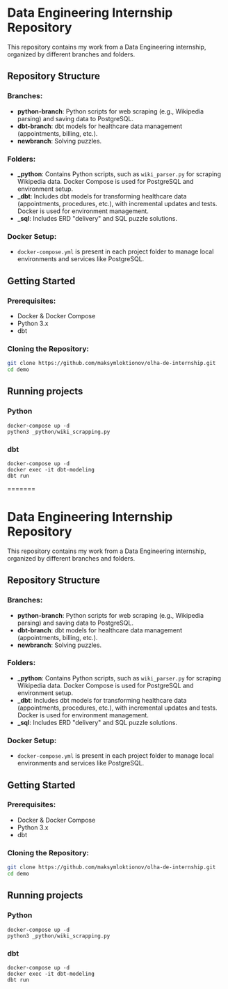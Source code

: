 # Data Engineering Internship Repository

This repository contains my work from a Data Engineering internship, organized by different branches and folders.

## Repository Structure

### Branches:
- **python-branch**: Python scripts for web scraping (e.g., Wikipedia parsing) and saving data to PostgreSQL.
- **dbt-branch**: dbt models for healthcare data management (appointments, billing, etc.).
- **newbranch**: Solving puzzles.

### Folders:
- **_python**: Contains Python scripts, such as `wiki_parser.py` for scraping Wikipedia data. Docker Compose is used for PostgreSQL and environment setup.
- **_dbt**: Includes dbt models for transforming healthcare data (appointments, procedures, etc.), with incremental updates and tests. Docker is used for environment management.
- **_sql**: Includes ERD "delivery" and SQL puzzle solutions.

### Docker Setup:
- `docker-compose.yml` is present in each project folder to manage local environments and services like PostgreSQL.

## Getting Started

### Prerequisites:
- Docker & Docker Compose
- Python 3.x
- dbt

### Cloning the Repository:
```bash
git clone https://github.com/maksymloktionov/olha-de-internship.git
cd demo
```
## Running projects
### Python
```
docker-compose up -d
python3 _python/wiki_scrapping.py
```
### dbt
```
docker-compose up -d
docker exec -it dbt-modeling
dbt run
```

=======
# Data Engineering Internship Repository

This repository contains my work from a Data Engineering internship, organized by different branches and folders.

## Repository Structure

### Branches:
- **python-branch**: Python scripts for web scraping (e.g., Wikipedia parsing) and saving data to PostgreSQL.
- **dbt-branch**: dbt models for healthcare data management (appointments, billing, etc.).
- **newbranch**: Solving puzzles.

### Folders:
- **_python**: Contains Python scripts, such as `wiki_parser.py` for scraping Wikipedia data. Docker Compose is used for PostgreSQL and environment setup.
- **_dbt**: Includes dbt models for transforming healthcare data (appointments, procedures, etc.), with incremental updates and tests. Docker is used for environment management.
- **_sql**: Includes ERD "delivery" and SQL puzzle solutions.

### Docker Setup:
- `docker-compose.yml` is present in each project folder to manage local environments and services like PostgreSQL.

## Getting Started

### Prerequisites:
- Docker & Docker Compose
- Python 3.x
- dbt

### Cloning the Repository:
```bash
git clone https://github.com/maksymloktionov/olha-de-internship.git
cd demo
```
## Running projects
### Python
```
docker-compose up -d
python3 _python/wiki_scrapping.py
```
### dbt
```
docker-compose up -d
docker exec -it dbt-modeling
dbt run
```
